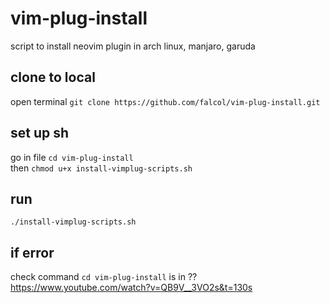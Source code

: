# vim-plug-install
script to install neovim plugin in arch linux, manjaro, garuda

## clone to local
open terminal `git clone https://github.com/falcol/vim-plug-install.git`     
## set up sh
go in file `cd vim-plug-install`   
then `chmod u+x install-vimplug-scripts.sh`
## run   
`./install-vimplug-scripts.sh`

## if error  
check command `cd vim-plug-install` is in ??
https://www.youtube.com/watch?v=QB9V__3VO2s&t=130s
